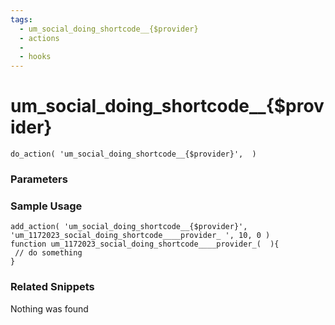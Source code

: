 ```yaml
---
tags: 
  - um_social_doing_shortcode__{$provider}
  - actions
  - 
  - hooks
---
```

# um\_social\_doing\_shortcode\_\_{$provider}

``` php:no-line-numbers
do_action( 'um_social_doing_shortcode__{$provider}',  )
```
<div class='hook-sep'></div>

### Parameters

<div class='hook-sep'></div>



### Sample Usage

``` php:no-line-numbers
add_action( 'um_social_doing_shortcode__{$provider}', 'um_1172023_social_doing_shortcode____provider_ ', 10, 0 )
function um_1172023_social_doing_shortcode____provider_(  ){
 // do something
}
```
<div class='hook-sep'></div>



### Related Snippets

Nothing was found

